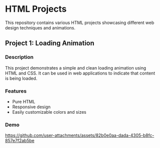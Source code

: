 # HTML Projects

This repository contains various HTML projects showcasing different web design techniques and animations.

## Project 1: Loading Animation

### Description
This project demonstrates a simple and clean loading animation using HTML and CSS. It can be used in web applications to indicate that content is being loaded.

### Features
- Pure HTML 
- Responsive design
- Easily customizable colors and sizes

### Demo
https://github.com/user-attachments/assets/82b0e0aa-dada-4305-b8fc-857e7f2ab5be
